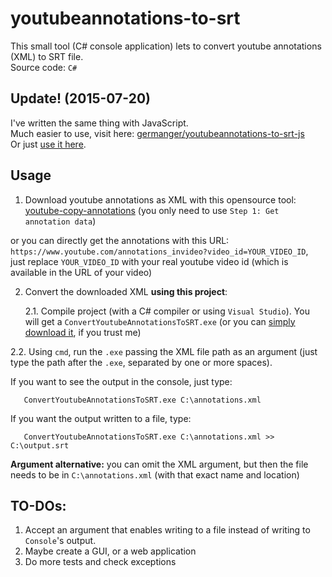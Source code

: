 # youtubeannotations-to-srt

This small tool (C# console application) lets to convert youtube annotations (XML) to SRT file.<br/>
Source code: `C#`

## Update! (2015-07-20)

I've written the same thing with JavaScript.<br/>
Much easier to use, visit here: [germanger/youtubeannotations-to-srt-js](https://github.com/germanger/youtubeannotations-to-srt-js)<br/>
Or just [use it here](https://rawgit.com/germanger/youtubeannotations-to-srt-js/master/index.html).

## Usage

1. Download youtube annotations as XML with this opensource tool: [youtube-copy-annotations](https://stefansundin.github.io/youtube-copy-annotations/) (you only need to use `Step 1: Get annotation data`)

 or you can directly get the annotations with this URL: `https://www.youtube.com/annotations_invideo?video_id=YOUR_VIDEO_ID`, just replace `YOUR_VIDEO_ID` with your real youtube video id (which is available in the URL of your video)

2. Convert the downloaded XML **using this project**:

    2.1. Compile project (with a C# compiler or using `Visual Studio`). You will get a `ConvertYoutubeAnnotationsToSRT.exe` (or you can [simply download it](http://www.qm.cl/germanvicencio/ConvertYoutubeAnnotationsToSRT.exe), if you trust me)

 2.2. Using `cmd`, run the `.exe` passing the XML file path as an argument (just type the path after the `.exe`, separated by one or more spaces).
 
 If you want to see the output in the console, just type:
 
       ConvertYoutubeAnnotationsToSRT.exe C:\annotations.xml
       
 If you want the output written to a file, type:
 
       ConvertYoutubeAnnotationsToSRT.exe C:\annotations.xml >> C:\output.srt
 
 **Argument alternative:** you can omit the XML argument, but then the file needs to be in `C:\annotations.xml` (with that exact name and location)
 

## TO-DOs:

1. Accept an argument that enables writing to a file instead of writing to `Console`'s output.
2. Maybe create a GUI, or a web application
3. Do more tests and check exceptions

